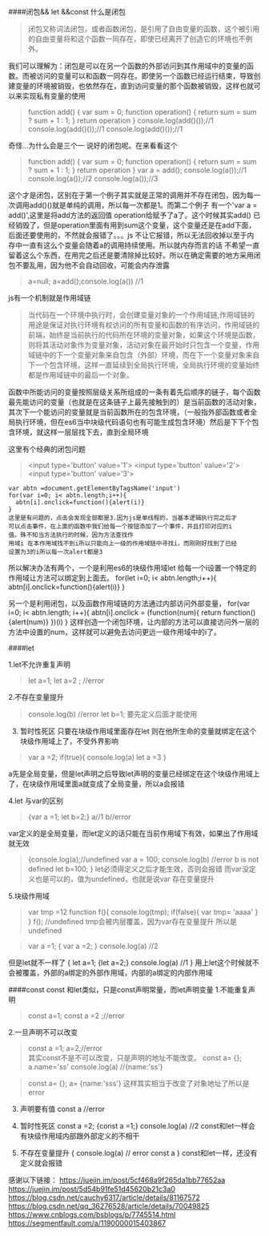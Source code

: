 ####闭包&& let &&const
什么是闭包
>闭包又称词法闭包，或者函数闭包，是引用了自由变量的函数，这个被引用的自由变量将和这个函数一同存在，即使已经离开了创造它的环境也不例外。

我们可以理解为：闭包是可以在另一个函数的外部访问到其作用域中的变量的函数。而被访问的变量可以和函数一同存在。即使另一个函数已经运行结束，导致创建变量的环境被销毁，也依然存在，直到访问变量的那个函数被销毁，这样也就可以来实现私有变量的使用

>function add() {
    var sum = 0;
    function operation() {
        return sum = sum ? sum + 1 : 1;
    }
    return operation
}
console.log(add()());//1
console.log(add()());//1
console.log(add()());//1

奇怪...为什么会是三个一 说好的闭包呢。在来看看这个 
>function add() {
    var sum = 0;
    function operation() {
        return sum = sum ? sum + 1 : 1;
    }
    return operation
}
var a = add();
console.log(a());//1
console.log(a());//2
console.log(a());//3

这个才是闭包，区别在于第一个例子其实就是正常的调用并不存在闭包，因为每一次调用add()()就是单纯的调用，所以每一次都是1。而第二个例子 有一个'var a = add()',这里是将add方法的返回值 operation给赋予了a了。这个时候其实add() 已经销毁了，但是operation里面有用到sum这个变量，这个变量还是在add下面，后面还要使用的，不然就会报错了。。。js 不让它报错，所以无法回收掉以至于内存中一直有这么个变量会随着a的调用持续使用。所以就内存而言的话 不希望一直留着这么个东西，在用完之后还是要清除掉比较好。所以在确定需要的地方采用闭包不要乱用，因为他不会自动回收，可能会内存泄露
>a=null; a=add();console.log(a()) //1

js有一个机制就是作用域链
>当代码在一个环境中执行时，会创建变量对象的一个作用域链,作用域链的用途是保证对执行环境有权访问的所有变量和函数的有序访问，作用域链的前端，始终是当前执行的代码所在环境的变量对象，如果这个环境是函数，则将其活动对象作为变量对象，活动对象在最开始时只包含一个变量，作用域链中的下一个变量对象来自包含（外部）环境，而在下一个变量对象来自下一个包含环境，这样一直延续到全局执行环境，全局执行环境的变量始终都是作用域链中的最后一个对象。

函数中所能访问的变量按照层级关系所组成的一条有着先后顺序的链子，每个函数最先能访问的变量（也就是在这条链子上最先接触到的）是当前函数的活动对象，其次下一个能访问的变量就是当前函数所在的包含环境，（一般指外部函数或者全局执行环境，但在es6当中块级代码语句也有可能生成包含环境）然后是下下个包含环境，就这样一层层找下去，直到全局环境


这里有个经典的闭包问题
>\<input type='button' value='1'>
\<input type='button' value='2'>
\<input type='button' value='3'>
 
    var abtn =document.getElementByTagsName('input')
    for(var i=0; i< abtn.length;i++){
      abtn[i].onclick=function(){alert(i)}
    }
    这里是有问题的，点击会发现全部都是3.因为js是单线程的，当基本逻辑执行完之后才
    可以点击事件，在上面的函数中我们给每一个按钮添加了一个事件，并且打印对应的i
    值。殊不知当方法执行的时候，因为方法查找作
    用域i 在本作用域找不到i所以只能向上一级的作用域链中寻找i，而刚刚好找到了已经
    设置为3的i所以每一次alert都是3

所以解决办法有两个，一个是利用es6的块级作用域let 给每一个i设置一个特定的作用域让方法可以绑定到上面去。
     for(let i=0; i< abtn.length;i++){
      abtn[i].onclick=function(){alert(i)}
    }

另一个是利用闭包，以及函数作用域链的方法通过内部访问外部变量，
 for(var i=0; i< abtn.length; i++){
     abtn[i].onclick = (function(num){
         return function(){alert(num)}
     })(i)
 }
 这样创造一个闭包环境，让内部的方法可以直接访问外一层的方法中设置的num，这样就可以避免去访问更远一级作用域中的i了。


####let
 
 1.let不允许重复声明
 >let a=1;
 >let a=2 ; //error

 2.不存在变量提升
 >console.log(b)  //error 
  let b=1;  要先定义后面才能使用

3. 暂时性死区
 只要在块级作用域里面存在let 则在他所生命的变量就绑定在这个块级作用域上了，不受外界影响
 > var a =2;
  if(true){
      console.log(a)
      let a =3 
  }
  
  a先是全局变量，但是let声明之后导致let声明的变量已经绑定在这个块级作用域上了，在块级作用域里面a就变成了全局变量，所以a会报错

4.let 与var的区别
> {var a =1; let b=2;} a//1  b//error

var定义的是全局变量，而let定义的话只能在当前作用域下有效，如果出了作用域就无效

>{console.log(a);//undefined
  var a = 100;
  console.log(b) //error b is not defined
  let b=100;
 }
let必须得定义之后才能生效，否则会报错 而var没定义也是可以的，值为undefined，也就是说var 存在变量提升

5.块级作用域
>var tmp =12
function f(){
    console.log(tmp);
    if(false){
        var tmp= 'aaaa'
    }
}
f(); //undefined
tmp会被内层覆盖，因为var存在变量提升 所以是undefined

>var a =1; 
  {
      var a =2;
  }
  console.log(a)  //2

但是let就不一样了
 {
     let a=1;
     {let a=2;}
     console.log(a) //1
 }
 用上let这个时候就不会被覆盖，外部的a绑定的外部作用域，内部的a绑定的内部作用域



 ####const 
   const 和let类似，只是const声明常量，而let声明变量
   1.不能重复声明
>const a=1; const a =2 ;//error

   2.一旦声明不可以改变
   >const a =1; a=2;//error  
   其实const不是不可以改变，只是声明的地址不能改变。
    const a= {};
    a.name='ss'
    console.log(a) //{name:'ss'}

  >const a= {};
  a= {name:'sss'} 这样其实相当于改变了对象地址了所以是error

3. 声明要有值
    const a //error

4. 暂时性死区
  const a =2;
  {const a =1;}
  console.log(a) //2 const和let一样会有块级作用域内部跟外部定义的不相干

5. 不存在变量提升 
  {
      console.log(a) // error
      const a 
  } const和let一样，还没有定义就会报错

感谢以下链接：
https://juejin.im/post/5cf468a9f265da1bb77652aa
https://juejin.im/post/5d54b91fe51d45620b21c3a0
https://blog.csdn.net/cauchy6317/article/details/81167572
https://blog.csdn.net/qq_36276528/article/details/70049825
https://www.cnblogs.com/bsblogs/p/7745514.html
https://segmentfault.com/a/1190000015403867


